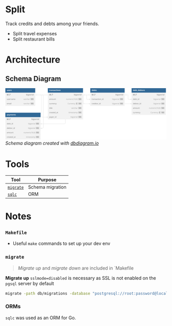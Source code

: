 # Split

Track credits and debts among your friends.
- Split travel expenses
- Split restaurant bills

# Architecture

## Schema Diagram

![schema-diagram](./assets/schema.svg)
*Schema diagram created with [dbdiagram.io](https://www.dbdiagram.io/)*

# Tools

| Tool | Purpose |
|--|--|
| [`migrate`](https://github.com/golang-migrate/migrate) | Schema migration |
| [`sqlc`](https://github.com/sqlc-dev/sqlc) | ORM |

# Notes

### `Makefile`
- Useful `make` commands to set up your dev env

### `migrate`
> *Migrate up* and *migrate down* are included in `Makefile

**Migrate up**
`sslmode=disabled` is necessary as SSL is not enabled on the `pgsql` server by default

```bash
migrate -path db/migrations -database "postgresql://root:password@localhost:5432/split_app?sslmode=disabled" -verbose up
```

### ORMs
`sqlc` was used as an ORM for Go.

